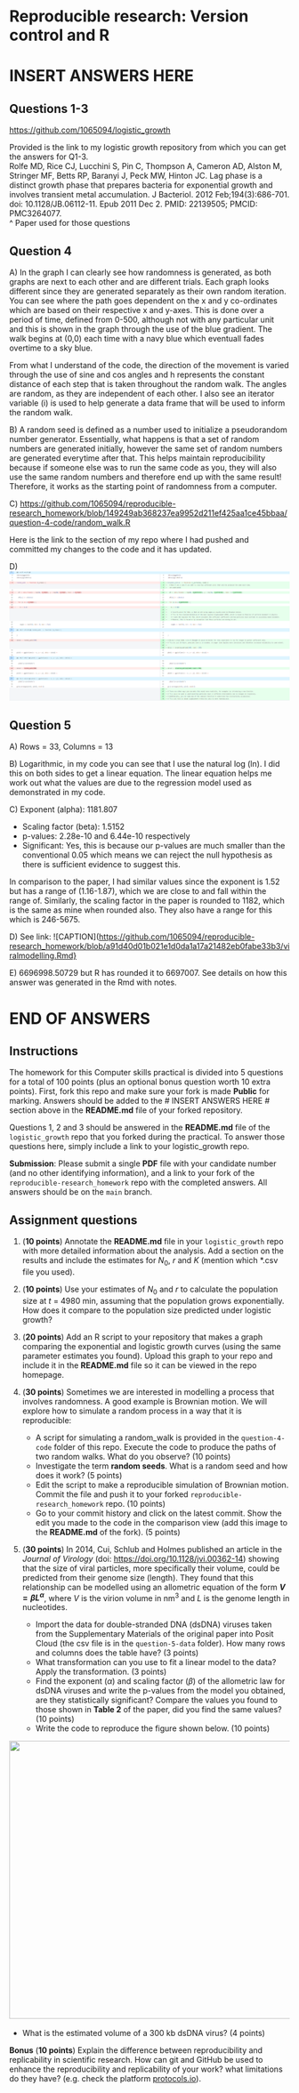 # Reproducible research: Version control and R
# INSERT ANSWERS HERE #
## Questions 1-3
https://github.com/1065094/logistic_growth
<div>Provided is the link to my logistic growth repository from which you can get the answers for Q1-3.</div>
<div> Rolfe MD, Rice CJ, Lucchini S, Pin C, Thompson A, Cameron AD, Alston M, Stringer MF, Betts RP, Baranyi J, Peck MW, Hinton JC. Lag phase is a distinct growth phase that prepares bacteria for exponential growth and involves transient metal accumulation. J Bacteriol. 2012 Feb;194(3):686-701. doi: 10.1128/JB.06112-11. Epub 2011 Dec 2. PMID: 22139505; PMCID: PMC3264077. </div>
^ Paper used for those questions

## Question 4
A) In the graph I can clearly see how randomness is generated, as both graphs are next to each other and are different trials. Each graph looks different since they are generated separately as their own random iteration. You can see where the path goes dependent on the x and y co-ordinates which are based on their respective x and y-axes. This is done over a period of time, defined from 0-500, although not with any particular unit and this is shown in the graph through the use of the blue gradient. The walk begins at (0,0) each time with a navy blue which eventuall fades overtime to a sky blue.

From what I understand of the code, the direction of the movement is varied through the use of sine and cos angles and h represents the constant distance of each step that is taken throughout the random walk. The angles are random, as they are independent of each other. I also see an iterator variable (i) is used to help generate a data frame that will be used to inform the random walk.

B) A random seed is defined as a number used to initialize a pseudorandom number generator. Essentially, what happens is that a set of random numbers are generated initially, however the same set of random numbers are generated everytime after that. This helps maintain reproducibility because if someone else was to run the same code as you, they will also use the same random numbers and therefore end up with the same result! Therefore, it works as the starting point of randomness from a computer.

C) https://github.com/1065094/reproducible-research_homework/blob/149249ab368237ea9952d211ef425aa1ce45bbaa/question-4-code/random_walk.R
<div>Here is the link to the section of my repo where I had pushed and committed my changes to the code and it has updated.</div>


D) ![CAPTION](https://github.com/1065094/reproducible-research_homework/blob/a2314354623c3e17f72de26795feb98811d2c105/diffincode.png)

## Question 5
A) Rows = 33, Columns = 13

B) Logarithmic, in my code you can see that I use the natural log (ln).
I did this on both sides to get a linear equation. The linear equation helps me work out what the values are due to the regression model used as demonstrated in my code.

C) Exponent (alpha): 1181.807
- Scaling factor (beta): 1.5152
- p-values: 2.28e-10 and 6.44e-10 respectively
- Significant: Yes, this is because our p-values are much smaller than the conventional 0.05 which means we can reject the null hypothesis as there is sufficient evidence to suggest this.
<div> In comparison to the paper, I had similar values since the exponent is 1.52 but has a range of (1.16-1.87), which we are close to and fall within the range of. Similarly, the scaling factor in the paper is rounded to 1182, which is the same as mine when rounded also. They also have a range for this which is 246-5675. </div>

D) See link: ![CAPTION](https://github.com/1065094/reproducible-research_homework/blob/a91d40d01b021e1d0da1a17a21482eb0fabe33b3/viralmodelling.Rmd}

E) 6696998.50729 but R has rounded it to 6697007. See details on how this answer was generated in the Rmd with notes.

# END OF ANSWERS #
## Instructions

The homework for this Computer skills practical is divided into 5 questions for a total of 100 points (plus an optional bonus question worth 10 extra points). First, fork this repo and make sure your fork is made **Public** for marking. Answers should be added to the # INSERT ANSWERS HERE # section above in the **README.md** file of your forked repository.

Questions 1, 2 and 3 should be answered in the **README.md** file of the `logistic_growth` repo that you forked during the practical. To answer those questions here, simply include a link to your logistic_growth repo.

**Submission**: Please submit a single **PDF** file with your candidate number (and no other identifying information), and a link to your fork of the `reproducible-research_homework` repo with the completed answers. All answers should be on the `main` branch.

## Assignment questions 

1) (**10 points**) Annotate the **README.md** file in your `logistic_growth` repo with more detailed information about the analysis. Add a section on the results and include the estimates for $N_0$, $r$ and $K$ (mention which *.csv file you used).
   
2) (**10 points**) Use your estimates of $N_0$ and $r$ to calculate the population size at $t$ = 4980 min, assuming that the population grows exponentially. How does it compare to the population size predicted under logistic growth? 

3) (**20 points**) Add an R script to your repository that makes a graph comparing the exponential and logistic growth curves (using the same parameter estimates you found). Upload this graph to your repo and include it in the **README.md** file so it can be viewed in the repo homepage.
   
4) (**30 points**) Sometimes we are interested in modelling a process that involves randomness. A good example is Brownian motion. We will explore how to simulate a random process in a way that it is reproducible:

   - A script for simulating a random_walk is provided in the `question-4-code` folder of this repo. Execute the code to produce the paths of two random walks. What do you observe? (10 points)
   - Investigate the term **random seeds**. What is a random seed and how does it work? (5 points)
   - Edit the script to make a reproducible simulation of Brownian motion. Commit the file and push it to your forked `reproducible-research_homework` repo. (10 points)
   - Go to your commit history and click on the latest commit. Show the edit you made to the code in the comparison view (add this image to the **README.md** of the fork). (5 points)

5) (**30 points**) In 2014, Cui, Schlub and Holmes published an article in the *Journal of Virology* (doi: https://doi.org/10.1128/jvi.00362-14) showing that the size of viral particles, more specifically their volume, could be predicted from their genome size (length). They found that this relationship can be modelled using an allometric equation of the form **$`V = \beta L^{\alpha}`$**, where $`V`$ is the virion volume in nm<sup>3</sup> and $`L`$ is the genome length in nucleotides.

   - Import the data for double-stranded DNA (dsDNA) viruses taken from the Supplementary Materials of the original paper into Posit Cloud (the csv file is in the `question-5-data` folder). How many rows and columns does the table have? (3 points)
   - What transformation can you use to fit a linear model to the data? Apply the transformation. (3 points)
   - Find the exponent ($\alpha$) and scaling factor ($\beta$) of the allometric law for dsDNA viruses and write the p-values from the model you obtained, are they statistically significant? Compare the values you found to those shown in **Table 2** of the paper, did you find the same values? (10 points)
   - Write the code to reproduce the figure shown below. (10 points)

  <p align="center">
     <img src="https://github.com/josegabrielnb/reproducible-research_homework/blob/main/question-5-data/allometric_scaling.png" width="600" height="500">
  </p>

  - What is the estimated volume of a 300 kb dsDNA virus? (4 points)

**Bonus** (**10 points**) Explain the difference between reproducibility and replicability in scientific research. How can git and GitHub be used to enhance the reproducibility and replicability of your work? what limitations do they have? (e.g. check the platform [protocols.io](https://www.protocols.io/)).
